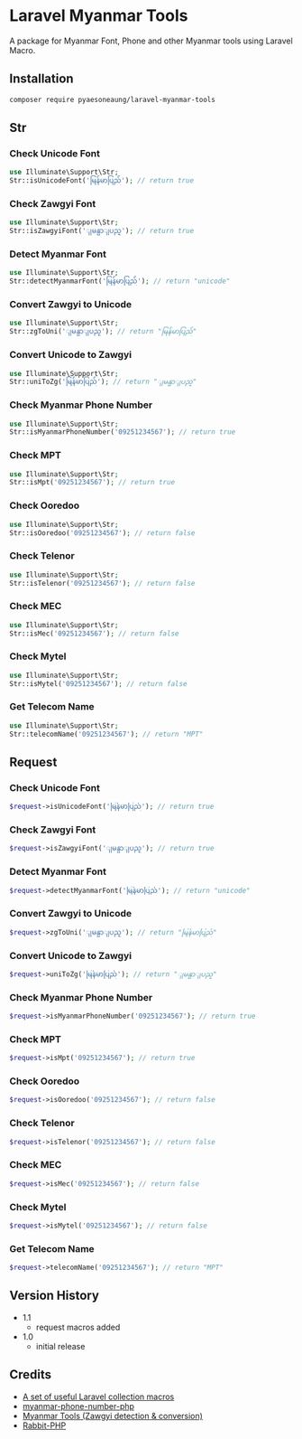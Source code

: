 # Laravel Myanmar Tools
A package for Myanmar Font, Phone and other Myanmar tools using Laravel Macro.

## Installation
```bash
composer require pyaesoneaung/laravel-myanmar-tools
```
## Str
### Check Unicode Font
```php
use Illuminate\Support\Str;
Str::isUnicodeFont('မြန်မာပြည်'); // return true
```

### Check Zawgyi Font
```php
use Illuminate\Support\Str;
Str::isZawgyiFont('ျမန္မာျပည္'); // return true
```

### Detect Myanmar Font
```php
use Illuminate\Support\Str;
Str::detectMyanmarFont('မြန်မာပြည်'); // return "unicode"
```

### Convert Zawgyi to Unicode
```php
use Illuminate\Support\Str;
Str::zgToUni('ျမန္မာျပည္'); // return "မြန်မာပြည်"
```

### Convert Unicode to Zawgyi
```php
use Illuminate\Support\Str;
Str::uniToZg('မြန်မာပြည်'); // return "ျမန္မာျပည္"
```

### Check Myanmar Phone Number
```php
use Illuminate\Support\Str;
Str::isMyanmarPhoneNumber('09251234567'); // return true
```

### Check MPT
```php
use Illuminate\Support\Str;
Str::isMpt('09251234567'); // return true
```

### Check Ooredoo
```php
use Illuminate\Support\Str;
Str::isOoredoo('09251234567'); // return false
```

### Check Telenor
```php
use Illuminate\Support\Str;
Str::isTelenor('09251234567'); // return false
```

### Check MEC
```php
use Illuminate\Support\Str;
Str::isMec('09251234567'); // return false
```

### Check Mytel
```php
use Illuminate\Support\Str;
Str::isMytel('09251234567'); // return false
```

### Get Telecom Name
```php
use Illuminate\Support\Str;
Str::telecomName('09251234567'); // return "MPT"
```

## Request
### Check Unicode Font
```php
$request->isUnicodeFont('မြန်မာပြည်'); // return true
```

### Check Zawgyi Font
```php
$request->isZawgyiFont('ျမန္မာျပည္'); // return true
```

### Detect Myanmar Font
```php
$request->detectMyanmarFont('မြန်မာပြည်'); // return "unicode"
```

### Convert Zawgyi to Unicode
```php
$request->zgToUni('ျမန္မာျပည္'); // return "မြန်မာပြည်"
```

### Convert Unicode to Zawgyi
```php
$request->uniToZg('မြန်မာပြည်'); // return "ျမန္မာျပည္"
```

### Check Myanmar Phone Number
```php
$request->isMyanmarPhoneNumber('09251234567'); // return true
```

### Check MPT
```php
$request->isMpt('09251234567'); // return true
```

### Check Ooredoo
```php
$request->isOoredoo('09251234567'); // return false
```

### Check Telenor
```php
$request->isTelenor('09251234567'); // return false
```

### Check MEC
```php
$request->isMec('09251234567'); // return false
```

### Check Mytel
```php
$request->isMytel('09251234567'); // return false
```

### Get Telecom Name
```php
$request->telecomName('09251234567'); // return "MPT"
```

## Version History
* 1.1
    * request macros added
* 1.0
    * initial release

## Credits
- [A set of useful Laravel collection macros](https://github.com/spatie/laravel-collection-macros)
- [myanmar-phone-number-php](https://github.com/johnreginald/myanmar-phone-number-php)
- [Myanmar Tools (Zawgyi detection & conversion)](https://github.com/google/myanmar-tools)
- [Rabbit-PHP](https://github.com/Rabbit-Converter/Rabbit-PHP)
